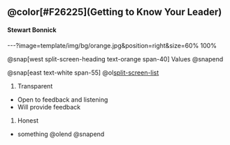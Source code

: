 

## @color[#F26225](Getting to Know Your Leader)
#### Stewart Bonnick

---?image=template/img/bg/orange.jpg&position=right&size=60% 100%

@snap[west split-screen-heading text-orange span-40]
Values
@snapend

@snap[east text-white span-55]
@ol[split-screen-list](false)
1. Transparent
  + Open to feedback and listening
  + Will provide feedback 
1. Honest
  + something
@olend
@snapend
